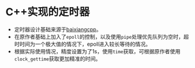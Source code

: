# C++实现的定时器

* 定时器设计基础来源于[baixiangcpp](https://gist.github.com/baixiangcpp/b2199f1f1c7108f22f47d2ca617f6960)。
* 在原作者基础上加入了`epoll`的控制，以及使用`pipe`处理优先队列为空时，超时时间为一个极大值的情况下，epoll进入较长等待的情况。
* 根据实际使用情况，精度设置为了1s，使用`time`获取，可根据原作者使用`clock_gettime`获取更加精准的时间。
